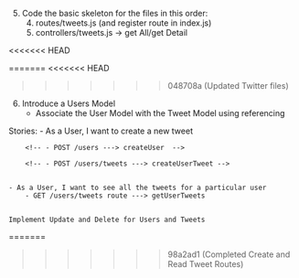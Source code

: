 
<!-- 1. index.js -> Set up our server
2. install packages:
    -express, mongoose ... 
3. Create a folder for Routes/Controllers/Config/Model
4. Create the following files:
    - models/Tweet.js
    - controllers/tweets.js
    - routes/tweets.js
    - config/database.js
    - seeds.js
    - .env -->

5. Code the basic skeleton for the files in this order:
    <!-- 1. config/database.js -> Connect to DB -->
    <!-- 2. models/Tweet.js -->
    <!-- 3. seeds.js -> insert sample data -->
    4. routes/tweets.js (and register route in index.js)
    5. controllers/tweets.js -> get All/get Detail


<<<<<<< HEAD

=======
<<<<<<< HEAD
>>>>>>> 048708a (Updated Twitter files)
6. Introduce a Users Model
    - Associate the User Model with the Tweet Model using referencing 
        <!-- - Create a new file -> models/User.js -->
        <!-- - Create a new User schema and model -->
        <!-- - Add tweets property to reference the Tweet model -->
    <!-- - 1 User has Many Tweets -->

Stories:
    - As a User, I want to create a new tweet
        <!-- - Create a User Controller file & User Router file -->

        <!-- - POST /users ---> createUser  -->

        <!-- - POST /users/tweets ---> createUserTweet -->


    - As a User, I want to see all the tweets for a particular user
        - GET /users/tweets route ---> getUserTweets

    
    Implement Update and Delete for Users and Tweets


=======
>>>>>>> 98a2ad1 (Completed Create and Read Tweet Routes)







